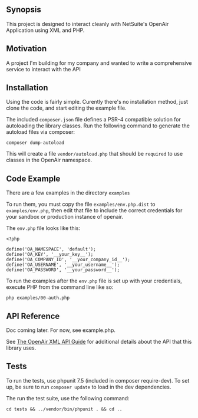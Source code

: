 ## Synopsis

This project is designed to interact cleanly with NetSuite's OpenAir Application using XML and PHP.

## Motivation

A project I'm building for my company and wanted to write a comprehensive service to interact with the API

## Installation

Using the code is fairly simple.  Curently there's no installation method, just clone the code, and start editing the example file.

The included `composer.json` file defines a PSR-4 compatible solution for autoloading the library classes. Run the following command to generate the autoload files via composer:

```
composer dump-autoload
```

This will create a file `vendor/autoload.php` that should be `required` to use classes in the OpenAir namespace.

## Code Example

There are a few examples in the directory `examples`

To run them, you must copy the file `examples/env.php.dist` to `examples/env.php`, then edit that file to include the correct credentials for your sandbox or production instance of openair.

The `env.php` file looks like this:

```
<?php

define('OA_NAMESPACE', 'default');
define('OA_KEY', '__your_key__');
define('OA_COMPANY_ID', '__your_company_id__');
define('OA_USERNAME', '__your_username__');
define('OA_PASSWORD', '__your_password__');
```

To run the examples after the `env.php` file is set up with your credentials, execute PHP from the command line like so:

```
php examples/00-auth.php
```

## API Reference

Doc coming later.  For now, see example.php.

See [The OpenAir XML API Guide](https://www.openair.com/download/OpenAirXMLAPIGuide.pdf) for additional details about the API that this library uses.

## Tests

To run the tests, use phpunit 7.5 (included in composer require-dev). To set up, be sure to run `composer update` to load in the dev dependencies.

The run the test suite, use the following command:

```
cd tests && ../vendor/bin/phpunit . && cd ..
```
